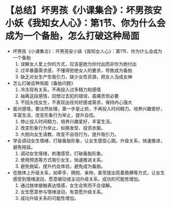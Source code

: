 # 【总结】坏男孩《小课集合》：坏男孩安小妖《我知女人心》：第1节、你为什么会成为一个备胎，怎么打破这种局面

-   坏男孩《小课集合》：坏男孩安小妖《我知女人心》：第1节、你为什么会成为一个备胎
    1.  误解女人爱上你的方式，应该是她为你付出而非你为她付出
    2.  过早暴露需求感，不懂得拒绝女人的要求，导致成为备胎
    3.  缺乏对女生产生吸引力，缺少女性资源，把女人当成女神
-   怎么打破这种局面《备胎问题》
    1.  冷冻现有关系，不再投入过多精力和感情
    2.  抽离这段感情，回想过去犯的错误，虽痛苦但必要
    3.  不回头找女生，不表现出任何好感或需求，保持内心强大
-   面对感情，要淡然处理，第一步是止损，不再投入时间精力。培养兴趣爱好，丰富生活，改变形象行为举止，提升自信。
    1.  停止投入时间精力，培养兴趣爱好，丰富生活。
    2.  改变形象行为举止，如换发型、投资衣服。
    3.  大胆向女生请教，改变不自信行为，提升吸引力。
-   学会调动女生情绪，打破备胎形象，让女生感受心跳。升级关系，快速推进，避免拖延。
    1.  调动女生情绪，刺激感受，打破备胎形象。
    2.  使用预选等方式吸引女生，快速推进关系。
    3.  避免拖延，提升约会体验，避免成为备胎。
-   在肢体上升级关系，如牵手、拥抱、亲吻，甚至提出揽着胳膊等方式，让女生感受到情绪波动，愿意被动或主动升级关系，成功的可能性增加。
    1.  通过肢体接触表达情感，女生会笑而不会误解。
    2.  女生愿意参与情绪波动，有意愿升级关系。
    3.  成功升级关系的可能性增加。